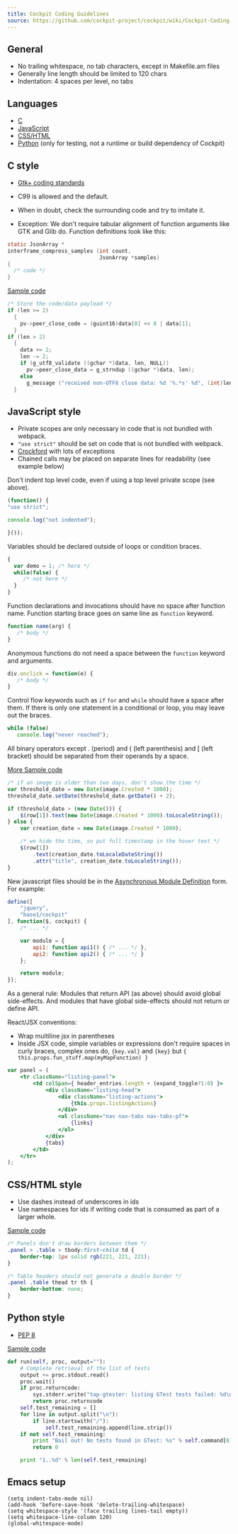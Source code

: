 ```yaml
---
title: Cockpit Coding Guidelines
source: https://github.com/cockpit-project/cockpit/wiki/Cockpit-Coding-Guidelines
---
```


## General
* No trailing whitespace, no tab characters, except in Makefile.am files
* Generally line length should be limited to 120 chars
* Indentation: 4 spaces per level, no tabs

## Languages
* [C](#cstyle)
* [JavaScript](#jsstyle)
* [CSS/HTML](#cssstyle)
* [Python](#pythonstyle) (only for testing, not a runtime or build dependency of Cockpit)

<a name="cstyle"/>

## C style

* [Gtk+ coding standards](https://github.com/GNOME/gtk/blob/master/docs/CODING-STYLE)
* C99 is allowed and the default.
* When in doubt, check the surrounding code and try to imitate it.

* Exception: We don't require tabular alignment of function arguments like GTK and Glib do. Function definitions look like this:

```c
static JsonArray *
interframe_compress_samples (int count,
                             JsonArray *samples)
{
  /* code */
}
```

[Sample code](https://github.com/cockpit-project/cockpit/blob/30270ca580159cc4a0e0238b17f75bc7e03cbe2f/src/websocket/websocketconnection.c#L658-L671)
```c
/* Store the code/data payload */
if (len >= 2)
  {
    pv->peer_close_code = (guint16)data[0] << 8 | data[1];
  }
if (len > 2)
  {
    data += 2;
    len -= 2;
    if (g_utf8_validate ((gchar *)data, len, NULL))
      pv->peer_close_data = g_strndup ((gchar *)data, len);
    else
      g_message ("received non-UTF8 close data: %d '%.*s' %d", (int)len, (int)len, (gchar *)data, (int)data[0]);
  }
```

<a name="jsstyle"/>

## JavaScript style

* Private scopes are only necessary in code that is not bundled with webpack.
* ```"use strict"``` should be set on code that is not bundled with webpack.
* [Crockford](http://javascript.crockford.com/code.html) with lots of exceptions
* Chained calls may be placed on separate lines for readability (see example below)

Don't indent top level code, even if using a top level private scope (see above).

```javascript
(function() {
"use strict";

console.log("not indented");

}());
```

Variables should be declared outside of loops or condition braces.

```javascript
{
  var demo = 1; /* here */
  while(false) {
     /* not here */
  }
}
```

Function declarations and invocations should have no space after function name. Function starting brace goes on same line as ```function``` keyword.

```javascript
function name(arg) {
   /* body */
}
```

Anonymous functions do not need a space between the ```function``` keyword and arguments.

```javascript
div.onclick = function(e) {
   /* body */
}
```

Control flow keywords such as ```if``` ```for``` and ```while``` should have a space after them. If there is only one statement in a conditional or loop, you may leave out the braces.

```javascript
while (false)
   console.log("never reached");
```

All binary operators except . (period) and ( (left parenthesis) and [ (left bracket) should be separated from their operands by a space.

[More Sample code](https://github.com/cockpit-project/cockpit/blob/30270ca580159cc4a0e0238b17f75bc7e03cbe2f/pkg/shell/cockpit-docker.js#L588-L597)
```javascript
/* if an image is older than two days, don't show the time */
var threshold_date = new Date(image.Created * 1000);
threshold_date.setDate(threshold_date.getDate() + 2);

if (threshold_date > (new Date())) {
    $(row[1]).text(new Date(image.Created * 1000).toLocaleString());
} else {
    var creation_date = new Date(image.Created * 1000);

    /* we hide the time, so put full timestamp in the hover text */
    $(row[1])
        .text(creation_date.toLocaleDateString())
        .attr("title", creation_date.toLocaleString());
}
```

New javascript files should be in the [Asynchronous Module Definition](http://dojotoolkit.org/documentation/tutorials/1.10/modules/index.html) form. For example:

```javascript
define([
    "jquery",
    "base1/cockpit"
], function($, cockpit) {
    /* ... */

    var module = {
        api1: function api1() { /* ... */ },
        api2: function api2() { /* ... */ }
    };

    return module;
});
```

As a general rule: Modules that return API (as above) should avoid global side-effects. And modules that have global side-effects should not return or define API.

React/JSX conventions:
* Wrap multiline jsx in parentheses
* Inside JSX code, simple variables or expressions don't require spaces in curly braces, complex ones do, `{key.val}` and `{key}` but `{ this.props.fun_stuff.map(myMapFunction) }`

```jsx
var panel = (
    <tr className="listing-panel">
        <td colSpan={ header_entries.length + (expand_toggle?1:0) }>
            <div className="listing-head">
                <div className="listing-actions">
                    {this.props.listingActions}
                </div>
                <ul className="nav nav-tabs nav-tabs-pf">
                    {links}
                </ul>
            </div>
            {tabs}
        </td>
    </tr>
);
```



<a name="cssstyle"/>

## CSS/HTML style
* Use dashes instead of underscores in ids
* Use namespaces for ids if writing code that is consumed as part of a larger whole.

[Sample code](https://github.com/cockpit-project/cockpit/blob/97e0a7d7a11bc64da7f6a48ae27039f061977f6e/pkg/lib/page.scss#L99)
```css
/* Panels don't draw borders between them */
.panel > .table > tbody:first-child td {
    border-top: 1px solid rgb(221, 221, 221);
}

/* Table headers should not generate a double border */
.panel .table thead tr th {
    border-bottom: none;
}
```

<a name="pythonstyle"/>

## Python style
* [PEP 8](https://www.python.org/dev/peps/pep-0008/)

[Sample code](https://github.com/cockpit-project/cockpit/blob/badd626498dd469dae10ff13f8ad03717835ccb7/tools/tap-gtester#L97-L112)
```python
def run(self, proc, output=""):
    # Complete retrieval of the list of tests
    output += proc.stdout.read()
    proc.wait()
    if proc.returncode:
        sys.stderr.write("tap-gtester: listing GTest tests failed: %d\n" % proc.returncode)
        return proc.returncode
    self.test_remaining = []
    for line in output.split("\n"):
        if line.startswith("/"):
            self.test_remaining.append(line.strip())
    if not self.test_remaining:
        print "Bail out! No tests found in GTest: %s" % self.command[0]
        return 0

    print "1..%d" % len(self.test_remaining)
```

<a name="emacs"/>

## Emacs setup
```emacs
(setq indent-tabs-mode nil)
(add-hook 'before-save-hook 'delete-trailing-whitespace)
(setq whitespace-style '(face trailing lines-tail empty))
(setq whitespace-line-column 120)
(global-whitespace-mode)
```